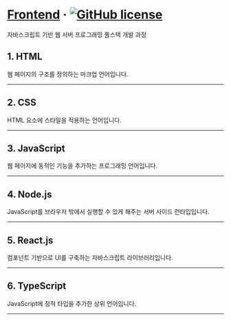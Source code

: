 # [Frontend](https://hmwoo-lecture.github.io) &middot; [![GitHub license](https://img.shields.io/badge/license-MIT-blue.svg)](https://hmwoo-lecture.github.io/LICENSE)

자바스크립트 기반 웹 서버 프로그래밍 풀스택 개발 과정

## 1. HTML
웹 페이지의 구조를 정의하는 마크업 언어입니다.

---

## 2. CSS
HTML 요소에 스타일을 적용하는 언어입니다.

---

## 3. JavaScript
웹 페이지에 동적인 기능을 추가하는 프로그래밍 언어입니다.

---

## 4. Node.js
JavaScript를 브라우저 밖에서 실행할 수 있게 해주는 서버 사이드 런타입입니다.

---

## 5. React.js
컴포넌트 기반으로 UI를 구축하는 자바스크립트 라이브러리입니다.

---

## 6. TypeScript
JavaScript에 정적 타입을 추가한 상위 언어입니다.

---

